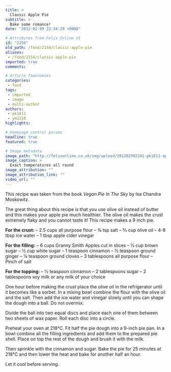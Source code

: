 ```yaml
---
title: >
  Classic Apple Pie
subtitle: >
  Bake some romance!
date: "2012-02-09 22:34:29 +0000"

# Attributes from Felix Online V1
id: "2154"
old_path: /food/2154/classic-apple-pie
aliases:
 - /food/2154/classic-apple-pie
imported: true
comments:

# Article Taxonomies
categories:
 - food
tags:
 - imported
 - image
 - multi-author
authors:
 - pk1811
 - ym1310
highlights:

# Homepage control params
headline: true
featured: true

# Image metadata
image_path: "http://felixonline.co.uk/img/upload/201202092241-pk1811-apple-pie_-week-4.gif"
image_caption: >
  Exact temperatures all round
image_attribution: ""
image_attribution_link: ""
video_url: ""
---
```


This recipe was taken from the book _Vegan Pie In The Sky_ by Isa Chandra Moskowitz.

The great thing about this recipe is that you use olive oil instead of butter and this makes your apple pie much healthier. The olive oil makes the crust extremely flaky and you cannot taste it! This recipe makes a 9 inch pie.

__For the crust:__
 – 2.5 cups all purpose flour
 – 3⁄4 tsp salt
 – 2⁄3 cup olive oil
 – 4-8 tbsp ice water
 – 1 tbsp apple cider vinegar

__For the filling:__
 – 6 cups Granny Smith Apples cut in slices
 – 1⁄3 cup brown sugar
 – 1⁄2 cup white sugar
 – 1 teaspoon cinnamon
 – 1⁄2 teaspoon ground ginger
 – 1⁄8 teaspoon ground cloves
 – 3 tablespoons all purpose flour
 – Pinch of salt

__For the topping:__
 – 1⁄2 teaspoon cinnamon
 – 2 tablespoons sugar
 – 2 tablespoons soy milk or any milk of your choice

One hour before making the crust place the olive oil in the refrigerator until it becomes like a sorbet. In a mixing bowl combine the flour with the olive oil and the salt. Then add the ice water and vinegar slowly until you can shape the dough into a ball. Do not overmix.

Divide the ball into two equal discs and place each one of them between two sheets of wax paper. Roll each disc into a circle.

Preheat your oven at 218°C. Fit half the pie dough into a 9-inch pie pan. In a bowl combine all the filling ingredients and add them to the prepared pie shell. Place on top the rest of the dough and brush it with the milk.

Then sprinkle with the cinnamon and sugar. Bake the pie for 25 minutes at 218°C and then lower the heat and bake for another half an hour.

Let it cool before serving.
